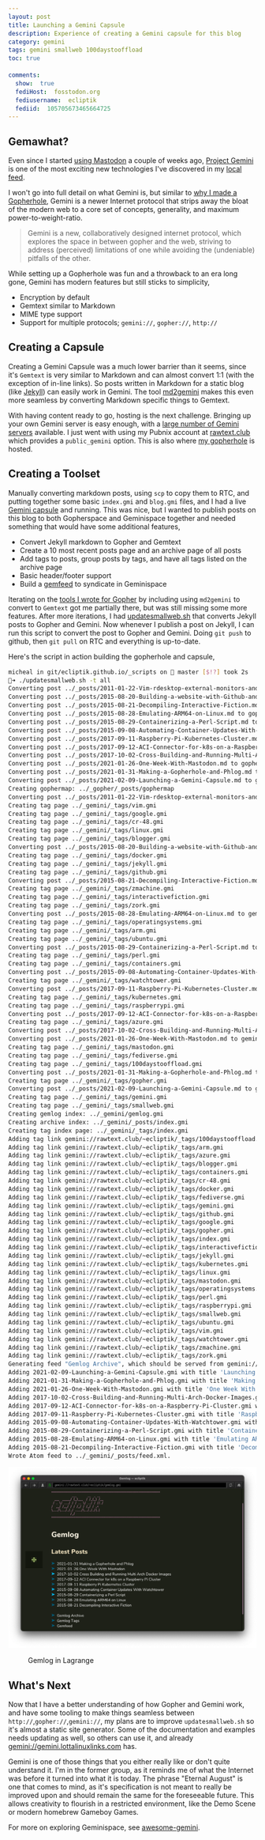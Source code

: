 ```yaml
---
layout: post
title: Launching a Gemini Capsule
description: Experience of creating a Gemini capsule for this blog
category: gemini
tags: gemini smallweb 100daystooffload
toc: true

comments:
  show:  true
  fediHost:  fosstodon.org
  fediusername:  ecliptik
  fediid:  105705673465664725
---
```


## Gemawhat?

Even since I started [using Mastodon](https://www.ecliptik.com/One-Week-With-Mastodon/) a couple of weeks ago, [Project Gemini](https://gemini.circumlunar.space) is one of the most exciting new technologies I've discovered in my [local feed](https://fosstodon.org/web/timelines/public/local).

I won't go into full detail on what Gemini is, but similar to [why I made a Gopherhole](https://www.ecliptik.com/Making-a-Gopherhole-and-Phlog/), Gemini is a newer Internet protocol that strips away the bloat of the modern web to a core set of concepts, generality, and maximum power-to-weight-ratio.

> Gemini is a new, collaboratively designed internet protocol, which explores the space in between gopher and the web, striving to address (perceived) limitations of one while avoiding the (undeniable) pitfalls of the other.

While setting up a Gopherhole was fun and a throwback to an era long gone, Gemini has modern features but still sticks to simplicity,

* Encryption by default
* Gemtext similar to Markdown
* MIME type support
* Support for multiple protocols; `gemini://`, `gopher://`, `http://`

## Creating a Capsule

Creating a Gemini Capsule was a much lower barrier than it seems, since it's `Gemtext` is very similar to Markdown and can almost convert 1:1 (with the exception of in-line links). So posts written in Markdown for a static blog (like [Jekyll](https://www.jekyllnow.com)) can easily work in Gemini. The tool [md2gemini](https://github.com/makeworld-the-better-one/md2gemini) makes this even more seamless by converting Markdown specific things to Gemtext.

With having content ready to go, hosting is the next challenge. Bringing up your own Gemini server is easy enough, with a [large number of Gemini servers](https://github.com/kr1sp1n/awesome-gemini#servers) available. I just went with using my Pubnix account at [rawtext.club](https://rawtext.club) which provides a `public_gemini` option. This is also where [my gopherhole](gopher://rawtext.club:70/1~ecliptik) is hosted.

## Creating a Toolset

Manually converting markdown posts, using `scp` to copy them to RTC, and putting together some basic `index.gmi` and `blog.gmi` files, and I had a live [Gemini capsule](gemini://rawtext.club/~ecliptik/) and running. This was nice, but I wanted to publish posts on this blog to both Gopherspace and Geminispace together and needed something that would have some additional features,

* Convert Jekyll markdown to Gopher and Gemtext
* Create a 10 most recent posts page and an archive page of all posts
* Add tags to posts, group posts by tags, and have all tags listed on the archive page
* Basic header/footer support
* Build a [gemfeed](https://tildegit.org/solderpunk/gemfeed) to syndicate in Geminispace

Iterating on the [tools I wrote for Gopher](https://www.ecliptik.com/Making-a-Gopherhole-and-Phlog/) by including using `md2gemini` to convert to `Gemtext` got me partially there, but was still missing some more features. After more iterations, I had [updatesmallweb.sh](https://github.com/ecliptik/ecliptik.github.io/blob/master/_scripts/updatesmallweb.sh) that converts Jekyll posts to Gopher and Gemini. Now whenever I publish a post on Jekyll, I can run this script to convert the post to Gopher and Gemini. Doing `git push` to github, then `git pull` on RTC and everything is up-to-date.

Here's the script in action building the gopherhole and capsule,

```bash
micheal in git/ecliptik.github.io/_scripts on  master [$!?] took 2s
🚀➜ ./updatesmallweb.sh -t all
Converting post ../_posts/2011-01-22-Vim-rdesktop-external-monitors-and-X-Forwarding-on-a-Google-CR-48.md to gopher
Converting post ../_posts/2015-08-20-Building-a-website-with-Github-and-Jekyll.md to gopher
Converting post ../_posts/2015-08-21-Decompiling-Interactive-Fiction.md to gopher
Converting post ../_posts/2015-08-28-Emulating-ARM64-on-Linux.md to gopher
Converting post ../_posts/2015-08-29-Containerizing-a-Perl-Script.md to gopher
Converting post ../_posts/2015-09-08-Automating-Container-Updates-With-Watchtower.md to gopher
Converting post ../_posts/2017-09-11-Raspberry-Pi-Kubernetes-Cluster.md to gopher
Converting post ../_posts/2017-09-12-ACI-Connector-for-k8s-on-a-Raspberry-Pi-Cluster.md to gopher
Converting post ../_posts/2017-10-02-Cross-Building-and-Running-Multi-Arch-Docker-Images.md to gopher
Converting post ../_posts/2021-01-26-One-Week-With-Mastodon.md to gopher
Converting post ../_posts/2021-01-31-Making-a-Gopherhole-and-Phlog.md to gopher
Converting post ../_posts/2021-02-09-Launching-a-Gemini-Capsule.md to gopher
Creating gophermap: ../_gopher/_posts/gophermap
Converting post ../_posts/2011-01-22-Vim-rdesktop-external-monitors-and-X-Forwarding-on-a-Google-CR-48.md to gemini
Creating tag page ../_gemini/_tags/vim.gmi
Creating tag page ../_gemini/_tags/google.gmi
Creating tag page ../_gemini/_tags/cr-48.gmi
Creating tag page ../_gemini/_tags/linux.gmi
Creating tag page ../_gemini/_tags/blogger.gmi
Converting post ../_posts/2015-08-20-Building-a-website-with-Github-and-Jekyll.md to gemini
Creating tag page ../_gemini/_tags/docker.gmi
Creating tag page ../_gemini/_tags/jekyll.gmi
Creating tag page ../_gemini/_tags/github.gmi
Converting post ../_posts/2015-08-21-Decompiling-Interactive-Fiction.md to gemini
Creating tag page ../_gemini/_tags/zmachine.gmi
Creating tag page ../_gemini/_tags/interactivefiction.gmi
Creating tag page ../_gemini/_tags/zork.gmi
Converting post ../_posts/2015-08-28-Emulating-ARM64-on-Linux.md to gemini
Creating tag page ../_gemini/_tags/operatingsystems.gmi
Creating tag page ../_gemini/_tags/arm.gmi
Creating tag page ../_gemini/_tags/ubuntu.gmi
Converting post ../_posts/2015-08-29-Containerizing-a-Perl-Script.md to gemini
Creating tag page ../_gemini/_tags/perl.gmi
Creating tag page ../_gemini/_tags/containers.gmi
Converting post ../_posts/2015-09-08-Automating-Container-Updates-With-Watchtower.md to gemini
Creating tag page ../_gemini/_tags/watchtower.gmi
Converting post ../_posts/2017-09-11-Raspberry-Pi-Kubernetes-Cluster.md to gemini
Creating tag page ../_gemini/_tags/kubernetes.gmi
Creating tag page ../_gemini/_tags/raspberrypi.gmi
Converting post ../_posts/2017-09-12-ACI-Connector-for-k8s-on-a-Raspberry-Pi-Cluster.md to gemini
Creating tag page ../_gemini/_tags/azure.gmi
Converting post ../_posts/2017-10-02-Cross-Building-and-Running-Multi-Arch-Docker-Images.md to gemini
Converting post ../_posts/2021-01-26-One-Week-With-Mastodon.md to gemini
Creating tag page ../_gemini/_tags/mastodon.gmi
Creating tag page ../_gemini/_tags/fediverse.gmi
Creating tag page ../_gemini/_tags/100daystooffload.gmi
Converting post ../_posts/2021-01-31-Making-a-Gopherhole-and-Phlog.md to gemini
Creating tag page ../_gemini/_tags/gopher.gmi
Converting post ../_posts/2021-02-09-Launching-a-Gemini-Capsule.md to gemini
Creating tag page ../_gemini/_tags/gemini.gmi
Creating tag page ../_gemini/_tags/smallweb.gmi
Creating gemlog index: ../_gemini/gemlog.gmi
Creating archive index: ../_gemini/_posts/index.gmi
Creating tag index page: ../_gemini/_tags/index.gmi
Adding tag link gemini://rawtext.club/~ecliptik/_tags/100daystooffload.gmi
Adding tag link gemini://rawtext.club/~ecliptik/_tags/arm.gmi
Adding tag link gemini://rawtext.club/~ecliptik/_tags/azure.gmi
Adding tag link gemini://rawtext.club/~ecliptik/_tags/blogger.gmi
Adding tag link gemini://rawtext.club/~ecliptik/_tags/containers.gmi
Adding tag link gemini://rawtext.club/~ecliptik/_tags/cr-48.gmi
Adding tag link gemini://rawtext.club/~ecliptik/_tags/docker.gmi
Adding tag link gemini://rawtext.club/~ecliptik/_tags/fediverse.gmi
Adding tag link gemini://rawtext.club/~ecliptik/_tags/gemini.gmi
Adding tag link gemini://rawtext.club/~ecliptik/_tags/github.gmi
Adding tag link gemini://rawtext.club/~ecliptik/_tags/google.gmi
Adding tag link gemini://rawtext.club/~ecliptik/_tags/gopher.gmi
Adding tag link gemini://rawtext.club/~ecliptik/_tags/index.gmi
Adding tag link gemini://rawtext.club/~ecliptik/_tags/interactivefiction.gmi
Adding tag link gemini://rawtext.club/~ecliptik/_tags/jekyll.gmi
Adding tag link gemini://rawtext.club/~ecliptik/_tags/kubernetes.gmi
Adding tag link gemini://rawtext.club/~ecliptik/_tags/linux.gmi
Adding tag link gemini://rawtext.club/~ecliptik/_tags/mastodon.gmi
Adding tag link gemini://rawtext.club/~ecliptik/_tags/operatingsystems.gmi
Adding tag link gemini://rawtext.club/~ecliptik/_tags/perl.gmi
Adding tag link gemini://rawtext.club/~ecliptik/_tags/raspberrypi.gmi
Adding tag link gemini://rawtext.club/~ecliptik/_tags/smallweb.gmi
Adding tag link gemini://rawtext.club/~ecliptik/_tags/ubuntu.gmi
Adding tag link gemini://rawtext.club/~ecliptik/_tags/vim.gmi
Adding tag link gemini://rawtext.club/~ecliptik/_tags/watchtower.gmi
Adding tag link gemini://rawtext.club/~ecliptik/_tags/zmachine.gmi
Adding tag link gemini://rawtext.club/~ecliptik/_tags/zork.gmi
Generating feed "Gemlog Archive", which should be served from gemini://rawtext.club/~ecliptik/_posts/feed.xml
Adding 2021-02-09-Launching-a-Gemini-Capsule.gmi with title 'Launching a Gemini Capsule'...
Adding 2021-01-31-Making-a-Gopherhole-and-Phlog.gmi with title 'Making a Gopherhole and Phlog'...
Adding 2021-01-26-One-Week-With-Mastodon.gmi with title 'One Week With Mastodon'...
Adding 2017-10-02-Cross-Building-and-Running-Multi-Arch-Docker-Images.gmi with title 'Cross Building and Running Multi-Arch Docker Images'...
Adding 2017-09-12-ACI-Connector-for-k8s-on-a-Raspberry-Pi-Cluster.gmi with title 'ACI Connector for k8s on a Raspberry Pi Cluster'...
Adding 2017-09-11-Raspberry-Pi-Kubernetes-Cluster.gmi with title 'Raspberry Pi Kubernetes Cluster'...
Adding 2015-09-08-Automating-Container-Updates-With-Watchtower.gmi with title 'Automating Container Updates With Watchtower'...
Adding 2015-08-29-Containerizing-a-Perl-Script.gmi with title 'Containerizing a Perl Script'...
Adding 2015-08-28-Emulating-ARM64-on-Linux.gmi with title 'Emulating ARM64 on Linux'...
Adding 2015-08-21-Decompiling-Interactive-Fiction.gmi with title 'Decompiling Interactive Fiction'...
Wrote Atom feed to ../_gemini/_posts/feed.xml.
```

![Gemlog in Lagrange](/assets/images/posts/gemlog-in-lagrange.png)
<figure><figcaption>Gemlog in Lagrange</figcaption></figure>

## What's Next

Now that I have a better understanding of how Gopher and Gemini work, and have some tooling to make things seamless between `http://`,`gopher://`,`gemini://`, my plans are to improve `updatesmallweb.sh` so it's almost a static site generator. Some of the documentation and examples needs updating as well, so others can use it, and already [gemini://gemini.lottalinuxlinks.com](gemini://gemini.lottalinuxlinks.com) has.

Gemini is one of those things that you either really like or don't quite understand it. I'm in the former group, as it reminds me of what the Internet was before it turned into what it is today. The phrase "Eternal August" is one that comes to mind, as it's specification is not meant to really be improved upon and should remain the same for the foreseeable future. This allows creativity to flourish in a restricted environment, like the Demo Scene or modern homebrew Gameboy Games.

For more on exploring Geminispace, see [awesome-gemini](https://github.com/kr1sp1n/awesome-gemini).
